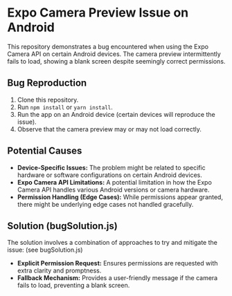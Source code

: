 # Expo Camera Preview Issue on Android

This repository demonstrates a bug encountered when using the Expo Camera API on certain Android devices. The camera preview intermittently fails to load, showing a blank screen despite seemingly correct permissions.

## Bug Reproduction

1. Clone this repository.
2. Run `npm install` or `yarn install`.
3. Run the app on an Android device (certain devices will reproduce the issue). 
4. Observe that the camera preview may or may not load correctly.

## Potential Causes

* **Device-Specific Issues:** The problem might be related to specific hardware or software configurations on certain Android devices.
* **Expo Camera API Limitations:** A potential limitation in how the Expo Camera API handles various Android versions or camera hardware.
* **Permission Handling (Edge Cases):** While permissions appear granted, there might be underlying edge cases not handled gracefully.

## Solution (bugSolution.js)

The solution involves a combination of approaches to try and mitigate the issue: (see bugSolution.js)

* **Explicit Permission Request:** Ensures permissions are requested with extra clarity and promptness. 
* **Fallback Mechanism:** Provides a user-friendly message if the camera fails to load, preventing a blank screen.